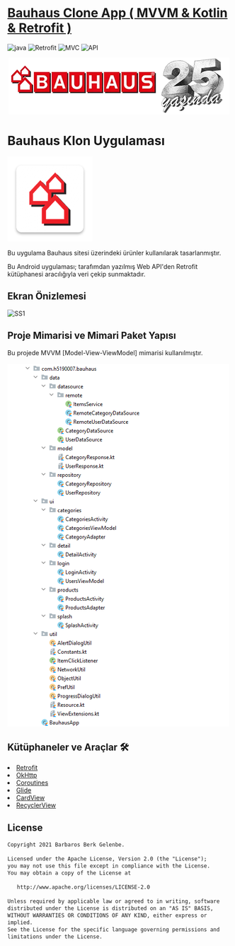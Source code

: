 # [Bauhaus Clone App ( MVVM & Kotlin & Retrofit )](https://github.com/BarbarosBerk34/BauhausApp)

![java](https://img.shields.io/badge/Kotlin-1.5.xxx-brightgreen.svg)
![Retrofit](https://img.shields.io/badge/Retrofit-2.9.x-orange.svg)
![MVC](https://img.shields.io/badge/Clean--Code-MVVM-brightgreen.svg)
<a><img src="https://img.shields.io/badge/API-21%2B-brightgreen.svg?style=flat" alt="API" /></a>

<p align="center">
<img src="https://github.com/BarbarosBerk34/BauhausApp/blob/main/Photos/banner_logo.png"/>
</p>

# Bauhaus Klon Uygulaması
![appicon](https://github.com/BarbarosBerk34/BauhausApp/blob/main/Photos/ic_launcher.png)

Bu uygulama Bauhaus sitesi üzerindeki ürünler kullanılarak tasarlanmıştır.

Bu Android uygulaması; tarafımdan yazılmış Web API'den Retrofit kütüphanesi aracılığıyla veri çekip sunmaktadır.

## Ekran Önizlemesi
<p>
  <img height= "450"  src="https://github.com/BarbarosBerk34/Android-Mi-Phones-App/blob/main/Screens/Screens.gif" alt="SS1" />
</p>

## Proje Mimarisi ve Mimari Paket Yapısı
Bu projede MVVM [Model-View-ViewModel] mimarisi kullanılmıştır.<br><br>
![Architecture](https://github.com/BarbarosBerk34/BauhausApp/blob/main/Photos/MVVM.png)

## Kütüphaneler ve Araçlar 🛠
<li><a href="https://github.com/square/retrofit">Retrofit</a></li>
<li><a href="https://github.com/square/okhttp">OkHttp</a></li>
<li><a href="https://kotlinlang.org/docs/coroutines-overview.html">Coroutines</a></li>
<li><a href="https://github.com/bumptech/glide">Glide</a></li>
<li><a href="https://developer.android.com/jetpack/androidx/releases/cardview">CardView</a></li>
<li><a href="https://developer.android.com/jetpack/androidx/releases/recyclerview">RecyclerView</a></li>


License
--------


    Copyright 2021 Barbaros Berk Gelenbe.

    Licensed under the Apache License, Version 2.0 (the "License");
    you may not use this file except in compliance with the License.
    You may obtain a copy of the License at

       http://www.apache.org/licenses/LICENSE-2.0

    Unless required by applicable law or agreed to in writing, software
    distributed under the License is distributed on an "AS IS" BASIS,
    WITHOUT WARRANTIES OR CONDITIONS OF ANY KIND, either express or implied.
    See the License for the specific language governing permissions and
    limitations under the License.

